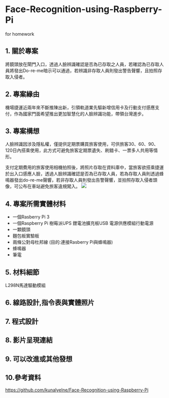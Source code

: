 # Face-Recognition-using-Raspberry-Pi
for homework
## 1. 關於專案
將鏡頭放在閘門入口，透過人臉辨識確認是否為已存取之人員，若確認為已存取人員將發出Do-re-me暗示可以通過，若辨識非存取人員則發出警告聲響，且拍照存取入侵者。

## 2. 專案緣由
機場捷運近兩年來不斷推陳出新，引領軌道業先驅新增信用卡及行動支付感應支付，作為國家門面希望推出更加智慧化的人臉辨識功能，帶領台灣進步。

## 3. 專案構想
人臉辨識因涉及隱私權，僅提供定期票購買旅客使用，可供旅客30、60、90、120日內搭乘使用，此方式可避免旅客定期票遺失、刷錯卡、一票多人共用等情形。

支付定期費用的旅客使用相機拍照後，將照片存取在資料庫中，當旅客欲搭乘捷運於出入口感應人臉，透過人臉辨識確認是否為已存取人員，若為存取人員則透過蜂鳴器發出do-re-me聲響，若非存取人員則發出告警聲響，並拍照存取入侵者頭像，可公布在車站避免旅客違規闖入。
![](file:///C:/Users/T00874/Desktop/%E5%85%AC%E5%8F%B8%E8%AA%AA%E6%98%8E.jpg)

## 4. 專案所需實體材料
* 一個Rasberry Pi 3
* 一個Raspberry Pi 樹莓派UPS 鋰電池擴充板USB 電源供應模組行動電源
* 一顆鏡頭
* 麵包板實驗板
* 兩條公對母杜邦線 (目的:連接Rasberry Pi與蜂鳴器)
* 蜂鳴器
* 筆電
## 5. 材料細節
L298N馬達驅動模組
## 6. 線路設計,指令表與實體照片
## 7. 程式設計
## 8. 影片呈現連結
## 9. 可以改進或其他發想
## 10.參考資料
https://github.com/kunalyelne/Face-Recognition-using-Raspberry-Pi
